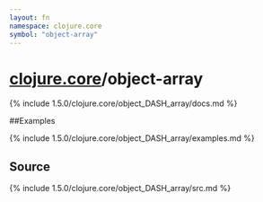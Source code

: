 ```yaml
---
layout: fn
namespace: clojure.core
symbol: "object-array"
---
```


# [clojure.core](../)/object-array

{% include 1.5.0/clojure.core/object_DASH_array/docs.md %}

##Examples

{% include 1.5.0/clojure.core/object_DASH_array/examples.md %}
## Source
{% include 1.5.0/clojure.core/object_DASH_array/src.md %}

